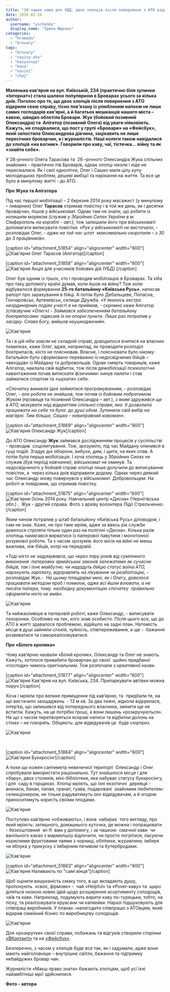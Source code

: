 ```yaml
---
title: "10 чашок кави для УБД: двоє хлопців після повернення з АТО відкрили у Броварах кав’ярню"
date: 2016-02-16
author: 
  username: "yschenko"
  display_name: "Ірина Ющенко"
categories: 
  - "hromada"
  - "brovary"
tags: 
  - "brovary"
  - "voyiny-ato"
  - "kavyarnya"
  - "kava"
  - "novini"
  - "chaj"
---
```


**Маленька кав’ярня на вул. Київській, 234 (практично біля зупинки «Інтернат») стала шалено популярною в Броварах усього за кілька днів. Поголос про те, що двоє хлопців після повернення з АТО відкрили свою справу, тісно пов’язану із улюбленим напоєм не лише самих господарів кав’ярні, а й багатьох мешканців нашого міста – кавою, швидко облетіла Бровари. Жук (бойовий позивний Олександра) та  Алігатор (позивний Олега) від уваги ніяковіють. Кажуть, не сподівалися, що пост у групі «Бровари» на «Фейсбук», який запостила Олександрова дівчина, зацікавить не лише пересічних броварчан, а і журналістів. Наші колеги також навідалися до хлопців «на вогник». Говорили про каву, чаї, тістечка… війну та як «знайти себе».**

У 28-річного Олега Тарасова та  26 –річного Олександра Жука спільних знайомих - практично пів Броварів, однак хлопці ніколи і ніде не пересікалися. Як і свої однолітки, Олег і Сашко мали цілу купу молодецьких проблем, дешеві амбіції та нарікання на життя. Та все це було в минулому житті - до АТО.

**Про Жука та Алігатора**

Під час першої мобілізації – 2 березня 2014 року масажист (у минулому – ливарник) Олег **Тарасов** отримав повістку і в той же день, як і десятки броварчан, пішов у військкомат. Однак там не знали, що робити із колишнім моряком _(служив у Збройних Силах України в м. Сімферополь на кораблі - авт.),_ тож залишили його при військкоматі допомагати виписувати повістки. _«Рук у військкоматі не вистачало_, - розповідає Олег, - _адже на той час штат  максимально скоротили – з 30 до 3 працівників»_.

\[caption id="attachment\_51854" align="aligncenter" width="600"\]![Кав'ярня](https://mpz.brovary.org/wp-content/uploads/2016/02/2-5.jpg) Олег Тарасов (Алігатор)\[/caption\]

\[caption id="attachment\_51858" align="aligncenter" width="600"\]![Кав'ярня](https://mpz.brovary.org/wp-content/uploads/2016/02/7-4.jpg) Акція для учасників бойових дій (УБД).\[/caption\]

Олег був одним із трьох, хто і проводив мобілізацію в Броварах. Та хіба про таку допомогу країні думав, коли йшов на війну? Тож коли відбувалося формування **25-го батальйону «Київська Русь»**, написав рапорт про зарахування в бійці. А потім було Дебальцеве, Попасна, Гончаровськ, Артемівськ, селище Дружба. _«У якихось екстра неординарних подіях участі я не приймав,_ \- скромно каже Алігатор _(співзвучне «Олег»)_ \- _Займався забезпеченням батальйону  боєприпасами: підвозив їх на опорні пункти._ _Лише раз потрапив у засідку. Слава Богу, вийшов неушкоджений»._

![Кав'ярня](https://mpz.brovary.org/wp-content/uploads/2016/02/14-1.jpg)

Та і в цій ніби зовсім не складній справі, доводилося вчитися на власних помилках, каже Олег, адже, наприклад, як проводити розподіл боєприпасів, ніхто не пояснював. Власне, і пояснювати було нікому: батальйон було сформовано переважно із недосвідчених бійців – «вихідців» із Майдану та добровольців. Однак смерть товаришів, каже Алігатор, наклала свій відбиток, тож після демобілізації психологічні навантаження почав витискати фізичними: кинув палити і став займатися спортом та «шукати» себе.

_«Спочатку виникла ідея займатися програмуванням_, - розповідає  Олег, - _але роботи не знайшов, тож почав із бойовим побратимом Жуком_ (прізвище та позивний Олександра – авт.), _з яким здружився ще в АТО, мізкувати над відкриттям спільної справи, яка  б дозволила працювати на себе та була  до душі обом. Зупинили свій вибір на кав’ярні._ _Тим більше, Сашко - невиправний кавоман»._

\[caption id="attachment\_51869" align="aligncenter" width="600"\]![Кав'ярня](https://mpz.brovary.org/wp-content/uploads/2016/02/19-1.jpg) Олександр Жук\[/caption\]

До АТО Олександр **Жук** займався дослідженням процесів у суспільстві - проводив  соцопитування. Тож, зрозуміло, під час Майдану опинився в гущі подій. Згадує дні оборони, вибухи, дим, і щити, на яких спав. А потім була перша мобілізація. І хоча хлопець у Збройних Силах не служив _(був період навчання)_, військкомат не оминув. Та недосвідченого у бойовій справі хлопця лише долучили до виписування повісток, а  через кілька днів відправили додому. Однак через деякий час Олександр знову повернувся у військкомат. Добровольцем. На роботі ж повідомив, що отримав повістку.

\[caption id="attachment\_51875" align="aligncenter" width="600"\]![Кав'ярня](https://mpz.brovary.org/wp-content/uploads/2016/02/29.jpg) Осінь 2014 року. Навчальний центр «Десна» (Чернігівська обл.) .  Жук - другий справа. Фото з архіву волонтера Лідії Стрельченко.\[/caption\]

Яким чином потрапив у штаб батальйону «Київська Русь» діловодом, і сам не знає. Каже, не про таке мріяв, адже за ввесь рік служби довелося стріляти тільки один раз на полігоні «Десна». Кілька разів хлопець намагався вирватися із паперової павутини і монотонної розумової роботи. Та з часом зрозумів: його місія на війні не менш важлива, ніж бійців, котрі на передовій.

_«Тоді ніхто не задумувався, що через пару років від сумлінного виконання  паперових армійських законів залежатиме як сучасне бійців, так і їхнє майбутнє: чи нададуть бійцю статус воїна АТО, нарахують зарплату, відправлять на лікування чи реабілітацію,_ \- розповідає Жук.-  _На цьому плацдармі мені, як і Олегу, довелося працювати методом проб і помилок, адже всі йшли воювати, а не писати папери, тому  необхідну документацію спочатку  правильно оформляти ніхто не вмів»._

![Кав'ярня](https://mpz.brovary.org/wp-content/uploads/2016/02/18-1.jpg)

Та найжахливіше в паперовій роботі, каже Олександр, - виписувати похоронки. Особливо на тих, кого знав особисто. Після цього все, що до АТО в житті здавалося проблемою, відійшло на задні план. Натомість місце в душі зайняли спокій, чуйність, співпереживання, а ще -  бажання розвиватися та самореалізовуватися.

**Про «Білого кролика»**

Чому кав’ярню назвали «Білий кролик», Олександр та Олег не знають. Кажуть, хотілося привабити броварчан до своєї  щойно придбаної «господи» чимось оригінальним. Тож розпочали з креативної назви.

\[caption id="attachment\_51877" align="aligncenter" width="600"\]![Кав'ярня](https://mpz.brovary.org/wp-content/uploads/2016/02/28.jpg) Кав'ярня на вул. Київська, 234. Припаркувати автівки можна поруч.\[/caption\]

Хоча і мріяли про велике приміщення під кав’ярню, та  придбали те, на що вистачило заощаджень  - 13 м кв. За два тижні, відколи відкрилася, інтер’єр, що залишився від попереднього власника, змінити ще не встигли. Кажуть, на це потрібні гроші, а вони лишень «розкручуються». На що з часом перетворяться яскраві написи та відбитки долонь на стінах – не говорять. Обіцяють: для відвідувачів це  буде сюрприз.

![Кав'ярня](https://mpz.brovary.org/wp-content/uploads/2016/02/20-1.jpg)

 

\[caption id="attachment\_51864" align="aligncenter" width="600"\]![Кав'ярня](https://mpz.brovary.org/wp-content/uploads/2016/02/13-1.jpg) Буккросінг\[/caption\]

А поки що кожен сантиметр невеличкої території  Олександр і Олег спробували використати раціонально. Тут знайшлося місце і для  «бару», двох столиків, міні-бібліотеки, яка набуває статусу буккросінгу, і для  саду в горщиках. Хлопці мріють, що їхні екзотичні  деревця - ананаси, банан, папая, гранат, гуава, подаровані  знайомим любителем-селекціонером, не тільки радуватимуть око відвідувачам, а й згодом приноситимуть користь своїми плодами.

![Кав'ярня](https://mpz.brovary.org/wp-content/uploads/2016/02/8-3.jpg)

Поступово кав’ярню «обживають», і вона  набирає  того вигляду, про який мріють: затишного, домашнього куточка, де можна і попрацювати  - безкоштовний  wi-fi  вам у допомогу, і за чашкою  смачної кави  чи ванільного какао з мармелшоу відпочити, чи просто погрітися, ласуючи корисними фруктовими чаями з чорниці, обліпихи, журавлини, імбиря чи яблука у прикуску з імбирним печивом та бутербродами.

![Кав'ярня](https://mpz.brovary.org/wp-content/uploads/2016/02/22-1.jpg)

\[caption id="attachment\_51863" align="aligncenter" width="600"\]![Кав'ярня](https://mpz.brovary.org/wp-content/uploads/2016/02/12-1.jpg) Наливають по "самі вінця"\[/caption\]

Щоб оцінити вишуканість смаку того, в що вкладають душу, пропонують  «своє, фірмове» -  чай «Helpful» та «Pover-каву» та  щиро діляться низкою нових ідей щодо розширення асортименту солодощів, чаїв та кави. Наприклад, подумують варити каву по-турецьки, тобто, на піску, та реалізовувати круасани чи капкейки. Наразі підшуковують для співпраці виробників. У планах –налагодити співпрацю з АТОвцем, який відкрив сімейний бізнес по виробництву солодощів.

![Кав'ярня](https://mpz.brovary.org/wp-content/uploads/2016/02/4-4.jpg)

Для «розкрутки» своєї справи, побажань та відгуків створили сторінки [«ВКонтакті»](http://vk.com/the_white_rabbit_coffee) та на [«Фейсбук»](http://www.facebook.com/groups/1515121638790875/).

Безперечно, з часом у хлопців буде все так, як і задумали, адже вони мають найголовніше – внутрішнє світло, бажання та підтримку небайдужих бровар чан.

Журналісти «Маєш право знати» бажають хлопцям, щоб усі їхні найамбітніші мрії здійснилися.

**Фото - автора**
